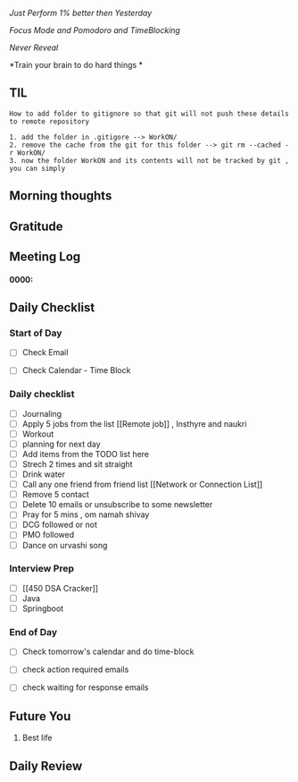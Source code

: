 *Just Perform 1% better then Yesterday*
 
 *Focus Mode and Pomodoro and TimeBlocking* 

 *Never Reveal*
 
*Train your brain to do hard things *

## TIL
	How to add folder to gitignore so that git will not push these details to remote repository

	1. add the folder in .gitigore --> WorkON/
	2. remove the cache from the git for this folder --> git rm --cached -r WorkON/
	3. now the folder WorkON and its contents will not be tracked by git , you can simply

## Morning thoughts

## Gratitude

## Meeting Log

#### 0000:


## Daily Checklist 

### Start of Day

- [ ] Check Email

- [ ] Check Calendar - Time Block


### Daily checklist

- [ ] Journaling
- [ ] Apply 5 jobs from the list  [[Remote job]] , Insthyre and naukri
- [ ] Workout
- [ ] planning for next day
- [ ] Add items from the TODO list here
- [ ] Strech 2 times and sit straight
- [ ] Drink water 
- [ ] Call any one friend from friend list [[Network or Connection List]]
- [ ] Remove 5 contact
- [ ] Delete 10 emails or unsubscribe to some newsletter
- [ ] Pray for 5 mins , om namah shivay
- [ ] DCG followed or not 
- [ ] PMO followed
- [ ] Dance on urvashi song 

### Interview Prep
- [ ] [[450 DSA Cracker]]
- [ ] Java 
- [ ] Springboot

### End of Day
- [ ] Check tomorrow's calendar and do time-block
- [ ] check action required emails
- [ ] check waiting for response emails 


## Future You
1. Best life 
## Daily Review  

